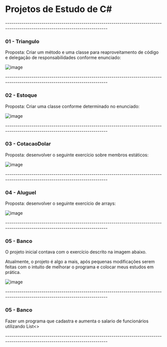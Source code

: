 # Projetos de Estudo de C#

<p>---------------------------------------------------------------------------------------------------------------------------------</p>

### 01 - Triangulo
<p>Proposta: Criar um método e uma classe para reaproveitamento de código e delegação de responsabilidades conforme enunciado:</p>

![image](https://user-images.githubusercontent.com/48141487/218535536-9a944d65-93c0-42b0-984c-6da16479f86f.png)

<p>---------------------------------------------------------------------------------------------------------------------------------</p>

### 02 - Estoque
<p>Proposta: Criar uma classe conforme determinado no enunciado:</p>

![image](https://user-images.githubusercontent.com/48141487/218535221-23a973b6-eebf-4f25-8da3-5a592bfb6bf6.png)

<p>---------------------------------------------------------------------------------------------------------------------------------</p>

### 03 - CotacaoDolar
<p>Proposta: desenvolver o seguinte exercício sobre membros estáticos:</p>

![image](https://user-images.githubusercontent.com/48141487/218533794-c62e62c8-9617-4352-86dc-f9c916face59.png)

<p>---------------------------------------------------------------------------------------------------------------------------------</p>

### 04 - Aluguel
<p>Proposta: desenvolver o seguinte exercício de arrays:</p>

![image](https://user-images.githubusercontent.com/48141487/218485272-718b8434-409f-424c-9a2e-3f1be940a5c1.png)

<p>---------------------------------------------------------------------------------------------------------------------------------</p>

### 05 - Banco
<p>O projeto inicial contava com o exercício descrito na imagem abaixo.</p>
<p>Atualmente, o projeto é algo a mais, após pequenas modificações serem feitas com o intuito de melhorar o programa e colocar meus estudos em prática.</p>

![image](https://user-images.githubusercontent.com/48141487/218082098-bac0792b-dae8-4537-8f7e-66791d1e74b8.png)

<p>---------------------------------------------------------------------------------------------------------------------------------</p>

### 05 - Banco
<p>Fazer um programa que cadastra e aumenta o salario de funcionários utilizando List<></p>

<p>---------------------------------------------------------------------------------------------------------------------------------</p>
